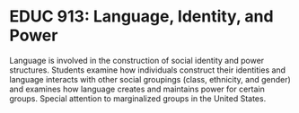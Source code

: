 # EDUC 913: Language, Identity, and Power

Language is involved in the construction of social identity and power structures. Students examine how individuals construct their identities and language interacts with other social groupings (class, ethnicity, and gender) and examines how language creates and maintains power for certain groups. Special attention to marginalized groups in the United States.